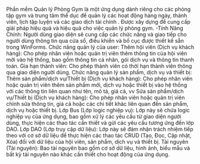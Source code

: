 Phần mềm Quản lý Phòng Gym là một ứng dụng dành riêng cho các phòng tập gym và trung tâm thể dục để quản lý các hoạt động hàng ngày, thành viên, lịch tập luyện và các giao dịch tài chính . Được xây dựng để cung cấp giải pháp hiệu quả và hiệu quả cho việc quản lý phòng gym.
-Tính Năng Chính:
Người dùng giao diện sẽ cung cấp các chức năng và giao tiếp cho người dùng thông tin qua cửa sổ, điều khiển và bố cục được thiết kế sẵn trong WinForms.
Chức năng quản lý của user:
Thêm hội viên (Dịch vụ khách hàng): Cho phép nhân viên hoặc quản trị viên thêm thông tin của hội viên mới vào hệ thống, bao gồm thông tin cá nhân, gói dịch vụ và thông tin thanh toán.
Gia hạn thành viên: Cho phép thành viên có thời hạn thành viên thông qua giao diện người dùng.
Chức năng quản lý sản phẩm, dịch vụ và thiết bị:
Thêm sản phẩm/dịch vụ/Thiết bị (Dịch vụ khách hàng): Cho phép nhân viên hoặc quản trị viên thêm sản phẩm mới, dịch vụ hoặc thiết bị vào hệ thống với các thông tin liên quan như tên, mô tả, giá cả, vv
Sửa sản phẩm/dịch vụ/Thiết bị (Dịch vụ khách hàng): Cho phép nhân viên hoặc quản trị viên chỉnh sửa thông tin, giá cả hoặc các chi tiết khác liên quan đến sản phẩm, dịch vụ hoặc thiết bị.
Lớp Bus (Lớp logic nghiệp vụ):
Lớp này sẽ chứa logic nghiệp vụ của ứng dụng, bao gồm xử lý các yêu cầu từ giao diện người dùng, thực hiện các thao tác cần thiết và gửi các yêu cầu tương ứng đến lớp DAO.
Lớp DAO (Lớp truy cập dữ liệu):
Lớp này sẽ đảm nhận trách nhiệm tiếp theo với cơ sở dữ liệu để thực hiện các thao tác CRUD (Tạo, Đọc, Cập nhật, Xóa) đối với dữ liệu của hội viên, sản phẩm, dịch vụ và thiết bị.
Tài nguyên (Tài nguyên):
Bao tài nguyên bao gồm cơ sở dữ liệu, hình ảnh, biểu mẫu và bất kỳ tài nguyên nào khác cần thiết cho hoạt động của ứng dụng.
